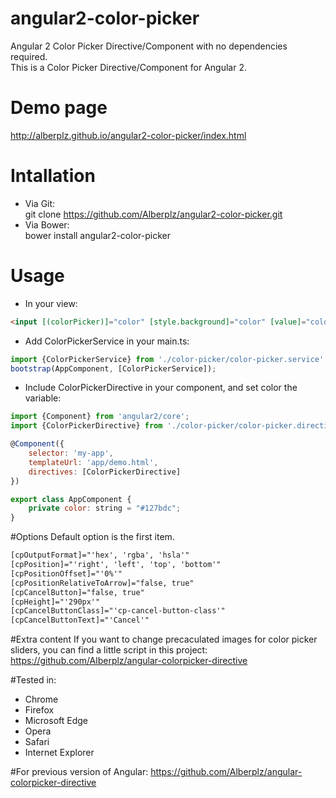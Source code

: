 # angular2-color-picker
Angular 2 Color Picker Directive/Component with no dependencies required.<br />
This is a Color Picker Directive/Component for Angular 2.

# Demo page
http://alberplz.github.io/angular2-color-picker/index.html

# Intallation
* Via Git: <br /> git clone https://github.com/Alberplz/angular2-color-picker.git
* Via Bower: <br /> bower install angular2-color-picker

# Usage
* In your view:
```html
<input [(colorPicker)]="color" [style.background]="color" [value]="color"/>
```
* Add ColorPickerService in your main.ts:
```javascript
import {ColorPickerService} from './color-picker/color-picker.service'
bootstrap(AppComponent, [ColorPickerService]);
```
* Include ColorPickerDirective in your component, and set color the variable:
```javascript
import {Component} from 'angular2/core';
import {ColorPickerDirective} from './color-picker/color-picker.directive'

@Component({
    selector: 'my-app',
    templateUrl: 'app/demo.html',
    directives: [ColorPickerDirective]
})

export class AppComponent {
    private color: string = "#127bdc";
}
```

#Options
Default option is the first item.
```html
[cpOutputFormat]="'hex', 'rgba', 'hsla'"
[cpPosition]="'right', 'left', 'top', 'bottom'"
[cpPositionOffset]="'0%'"
[cpPositionRelativeToArrow]="false, true"
[cpCancelButton]="false, true"
[cpHeight]="'290px'"
[cpCancelButtonClass]="'cp-cancel-button-class'"
[cpCancelButtonText]="'Cancel'"
```

#Extra content
If you want to change precaculated images for color picker sliders, you can find a little script in this project:
https://github.com/Alberplz/angular-colorpicker-directive

#Tested in:
* Chrome
* Firefox
* Microsoft Edge
* Opera
* Safari
* Internet Explorer

#For previous version of Angular:
https://github.com/Alberplz/angular-colorpicker-directive